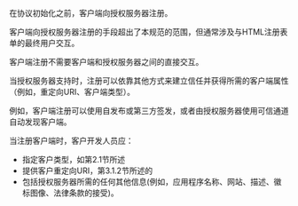 在协议初始化之前，客户端向授权服务器注册。

客户端向授权服务器注册的手段超出了本规范的范围，但通常涉及与HTML注册表单的最终用户交互。

客户端注册不需要客户端和授权服务器之间的直接交互。

当授权服务器支持时，注册可以依靠其他方式来建立信任并获得所需的客户端属性（例如，重定向URI、客户端类型）。

例如，客户端注册可以使用自发布或第三方签发，或者由授权服务器使用可信通道自动发现客户端。

当注册客户端时，客户开发人员应：  
* 指定客户类型，如第2.1节所述
* 提供客户重定向URI，第3.1.2节所述的
* 包括授权服务器所需的任何其他信息(例如，应用程序名称、网站、描述、徽标图像、法律条款的接受)。
